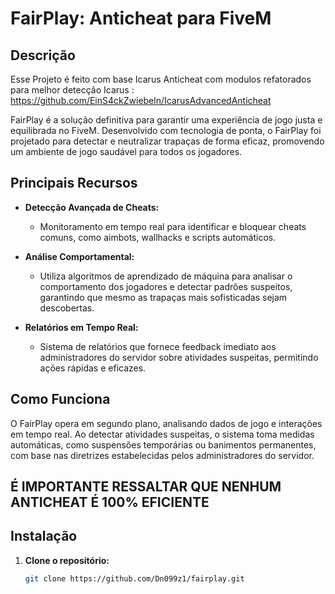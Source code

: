 # FairPlay: Anticheat para FiveM

## Descrição


Esse Projeto é feito com base Icarus Anticheat com modulos refatorados para melhor detecção
  Icarus : https://github.com/EinS4ckZwiebeln/IcarusAdvancedAnticheat

FairPlay é a solução definitiva para garantir uma experiência de jogo justa e equilibrada no FiveM. Desenvolvido com tecnologia de ponta, o FairPlay foi projetado para detectar e neutralizar trapaças de forma eficaz, promovendo um ambiente de jogo saudável para todos os jogadores.

## Principais Recursos

- **Detecção Avançada de Cheats:**
  - Monitoramento em tempo real para identificar e bloquear cheats comuns, como aimbots, wallhacks e scripts automáticos.

- **Análise Comportamental:**
  - Utiliza algoritmos de aprendizado de máquina para analisar o comportamento dos jogadores e detectar padrões suspeitos, garantindo que mesmo as trapaças mais sofisticadas sejam descobertas.

- **Relatórios em Tempo Real:**
  - Sistema de relatórios que fornece feedback imediato aos administradores do servidor sobre atividades suspeitas, permitindo ações rápidas e eficazes.



## Como Funciona

O FairPlay opera em segundo plano, analisando dados de jogo e interações em tempo real. Ao detectar atividades suspeitas, o sistema toma medidas automáticas, como suspensões temporárias ou banimentos permanentes, com base nas diretrizes estabelecidas pelos administradores do servidor.

## É IMPORTANTE RESSALTAR QUE NENHUM ANTICHEAT É 100% EFICIENTE
## Instalação

1. **Clone o repositório:**
   ```bash
   git clone https://github.com/Dn099z1/fairplay.git
